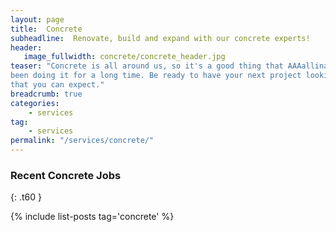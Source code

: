 ```yaml
---
layout: page
title:  Concrete
subheadline:  Renovate, build and expand with our concrete experts!
header:
   image_fullwidth: concrete/concrete_header.jpg
teaser: "Concrete is all around us, so it's a good thing that AAAallinacall has
been doing it for a long time. Be ready to have your next project looking better
that you can expect."
breadcrumb: true
categories:
    - services
tag:
    - services
permalink: "/services/concrete/"
---
```


### Recent Concrete Jobs
{: .t60 }

{% include list-posts tag='concrete' %}
